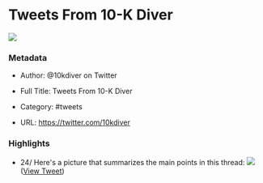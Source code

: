 # Tweets From 10-K Diver

![](https://pbs.twimg.com/profile_images/1248079061043183616/RUaZCHOi.jpg)

### Metadata

- Author: @10kdiver on Twitter
- Full Title: Tweets From 10-K Diver
- Category: #tweets


- URL: https://twitter.com/10kdiver

### Highlights

- 24/
  Here's a picture that summarizes the main points in this thread: 
  ![](https://pbs.twimg.com/media/FTXbHi7UYAEma8q.jpg) ([View Tweet](https://twitter.com/10kdiver/status/1528374299983110145))
